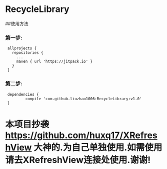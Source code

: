 # RecycleLibrary

##使用方法

### 第一步:
  
     allprojects {
       repositories {
         ...
         maven { url 'https://jitpack.io' }
       }
     }
  
### 第二步:
  
     dependencies {
             compile 'com.github.liuzhao1006:RecycleLibrary:v1.0'
     }


# 本项目抄袭 https://github.com/huxq17/XRefreshView 大神的.为自己单独使用.如需使用请去XRefreshView连接处使用.谢谢!
